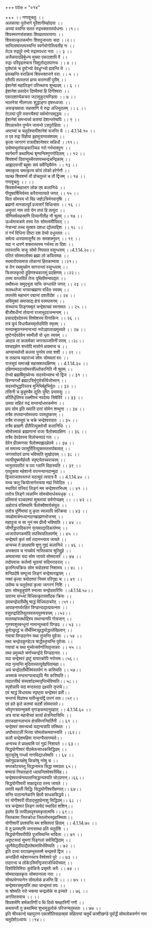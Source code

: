 +++
title = "०१४"

+++
।। गणावूचतुः ।।  
अलकायाः पुरोभागे पूरैशानीमहोदया ।।  
अस्यां वसन्ति सततं रुद्रभक्तास्तपोधनाः ।।१।।  
शिवस्मरणसंसक्ताः शिवव्रतपरायणाः ।।  
शिवसात्कृतकर्माणः शिवपूजारताः सदा ।।२।।  
साभिलाषास्तपस्यन्ति स्वर्गभोगोस्त्वितीह नः ।।  
तेऽत्र रुद्रपुरे रम्ये रुद्ररूपधरा नराः ।। ३ ।।  
अजैकपादहिर्बुध्न्य मुख्या एकादशापि वै ।।  
रुद्राः परिवृढाश्चात्र त्रिशूलोद्यतपाणयः ।। ४ ।।  
पुर्यष्टकं च दुष्टेभ्यो देवध्रुग्भ्यो ह्यवन्ति ते ।।  
प्रयच्छन्ति वरान्नित्यं शिवभक्तजने वराः ।। ५ ।।  
एतैरपि तपस्तप्तं प्राप्य वाराणसीं पुरीम् ।।  
ईशानेशं महालिङ्गं परिस्थाप्य शुभप्रदम् ।। ६ ।।  
ईशानेश प्रसादेन दिश्यैश्यां हि दिगीश्वराः ।।  
एकादशाप्येकचरा जटामुकुटमण्डिताः ।। ७ ।।  
भालनेत्रा नीलगलाः शुद्धाङ्गा वृषभध्वजाः ।।  
असङ्ख्याताः सहस्राणि ये रुद्रा अधिभूतलम् ।। ८ ।।  
तेऽस्यां पुरि वसन्त्यैश्यां सर्वभोगसमृद्धयः ।।  
ईशानेशं समभ्यर्च्य काश्यां देशान्तरेष्वपि ।। ९ ।।  
विपन्नास्तेन पुण्येन जायन्ते ऽत्रपुरोहिताः ।।  
अष्टम्यां च चतुर्दश्यामीशानेशं यजन्ति ये ।। 4.1.14.१० ।।  
त एव रुद्रा विज्ञेया इहामुत्राप्यसंशयम् ।।  
कृत्वा जागरणं रात्रावीशानेश्वर सन्निधौ ।।११।।  
उपोष्यभूतांयाङ्काञ्चिन्न नरो गर्भभाक्पुनः ।।  
स्वर्गमार्गे कथामित्थं शृण्वन्विष्णुगणोदिताम् ।। १२ ।।  
शिवशर्मा दिवाप्युच्चैरपश्यच्चन्द्रचन्द्रिकाम् ।।  
आह्लादयन्तीं बहुशः समं सर्वेन्द्रियैर्मनः ।। १३ ।।  
चमत्कृत्य चमत्कृत्य कोयं लोको हरेर्गणौ ।।  
पप्रच्छ शिवशर्मा तौ प्रोचतुस्तं च तौ द्विजम् ।। १४ ।।  
गणावूचतुः ।। ।।  
शिवशर्मन्महाभाग लोक एष कलानिधेः ।।  
पीयूषवर्षिभिर्यस्य करैराप्याय्यते जगत् ।। १५ ।।  
पिता सोमस्य भो विप्र जज्ञेऽत्रिर्भगवानृषिः ।।  
ब्रह्मणो मानसात्पूर्वं प्रजासर्गं विधित्सतः ।। १६ ।।  
अनुत्तरं नाम तपो येन तप्तं हि तत्पुरा ।।  
त्रीणिवर्षसहस्राणि दिव्यानीतीह नौ श्रुतम् ।। १७ ।।  
ऊर्ध्वमाचक्रमे तस्य रेतः सोमत्वमीयिवत् ।।  
नेत्राभ्यां तच्च सुस्राव दशधा द्योतयद्दिशः ।। १८ ।।  
तं गर्भं विधिना दिष्टा दश देव्यो दधुस्ततः ।।  
समेत्य धारयामासुर्नैव ताः समशक्नुवन् ।। १९ ।।  
यदा न धारणे शक्तास्तस्य गर्भस्य ता दिशः ।।  
ततस्ताभिः सजूः सोमो निपपात वसुन्धराम् ।।4.1.14.२०।।  
पतितं सोममालोक्य ब्रह्मा लो कपितामहः ।।  
रथमारोपयामास लोकानां हितकाम्यया ।।२१।।  
स तेन रथमुख्येन सागरान्तां वसुन्धराम् ।।  
त्रिःसप्तकृत्वो द्रुहिणश्चकारामुं प्रदक्षिणम् ।।२२।।  
तस्य यत्प्लवितं तेजः पृथिवीमन्वपद्यत ।।  
तथौषध्यः समुद्भूता याभिः सन्धार्यते जगत् ।। २३ ।।  
सलब्धतेजा भगवान्ब्रह्मणा वर्धितः स्वयम् ।।  
तपस्तेपे महाभाग पद्मानां दशतीर्दश ।। २४ ।।  
अविमुक्तं समासाद्य क्षेत्रं परमपावनम् ।।  
संस्थाप्य लिङ्गममृतं चन्द्रेशाख्यं स्वनामतः ।। २५ ।।  
बीजौषधीनां तोयानां राजाभूदग्रजन्मनाम् ।।  
प्रसादाद्देवदेवस्य विश्वेशस्य पिनाकिनः ।। २६ ।।  
तत्र कूपं विधायैकममृतोदमिति स्मृतम् ।।  
यस्याम्बुपानस्नानाभ्यां नरोऽज्ञातात्प्रमुच्यते ।। २७ ।।  
तुष्टेनदेवदेवेन स्वमौलौ यो धृतः स्वयम् ।।  
आदाय तां कलामेकां जगत्सञ्जविनीं पराम् ।।२८।।  
पश्चाद्दक्षेण शप्तोपि मासोने क्षयमाप्य च ।।  
आप्याय्यतेसौ कलया पुनरेव तया शशी ।। २९ ।।  
स तत्प्राप्य महाराज्यं सोमः सोमवतां वरः ।।  
राजसूयं समाजह्रे सहस्रशतदक्षिणम् ।। 4.1.14.३० ।।  
दक्षिणामददत्सोमस्त्रींल्लोकानिति नौ श्रुतम् ।।  
तेभ्यो ब्रह्मर्षिमुख्येभ्यः सदस्येभ्यश्च भो द्विज ।। ३१ ।।  
हिरण्यगर्भो ब्रह्माऽत्रिर्भृगुर्यत्रर्त्विजोभवन् ।।  
सदस्योभूद्धरिस्तत्र मुनिभिर्बहुभिर्युतः ।। ३२ ।।  
तंसिनी च कुहूश्चैव द्युतिः पुष्टिः प्रभावसुः ।।  
कीर्तिर्धृतिश्च लक्ष्मीश्च नवदेव्यः सिषेविरे ।। ३३ ।।  
उमया सहितं रुद्रं सन्तर्प्याध्वरकर्मणा ।।  
प्राप सोम इति ख्यातिं दत्तां सोमेन शम्भुना ।। ३४ ।।  
तत्रैव तप्तवान्सोमस्तपः परमदुष्करम् ।।  
तत्रैव राजसूयं च चक्रे चन्द्रेश्वराग्रतः ।। ३५ ।।  
तत्रैव ब्राह्मणैः प्रीतैरित्युक्तोसौ कलानिधिः ।।  
सोमोस्माकं ब्राह्मणानां राजा त्रैलोक्यदक्षिणः ।। ३६ ।।  
तत्रैव देवदेवस्य विलोचनपदं गतः ।।  
देवेन प्रीतमनसा त्रैलोक्याह्लादहेतवे ।। ३७ ।।  
त्वं ममास्य परामूर्तिरित्युक्तस्तत्तपोबलात् ।।  
जगत्तवोदयं प्राप्य भविष्यति सुखोदयम् ।। ३८ ।।  
त्वत्पीयूषमयैर्हस्तैः स्पृष्टमेतच्चराचरम् ।।  
भानुतापपरीतं च परा ग्लानिं विहास्यति ।। ३९ ।।  
एतदुक्त्वा महेशानो वरानन्यानदान्मुदा ।।  
द्विजराजतपस्तप्तं यदत्युग्रं त्वयात्र वै ।। 4.1.14.४० ।।  
यच्च क्रतु क्रियोत्सर्गस्त्वया मह्यं निवेदितः ।।  
स्थापितं यत्त्विदं लिङ्गं मम चन्द्रेश्वराभिधम् ।। ४१ ।।  
ततोत्र लिङ्गे त्वन्नाम्नि सोमसोमार्धरूपधृक् ।।  
प्रतिमासं पञ्चदश्यां शुक्लायां सर्वगोप्यहम् ।। ।। ४२ ।।  
अहोरात्रं वसिष्यामि त्रैलोक्यैश्वर्यसंयुतः ।।  
ततोत्र पूर्णिमायां तु कृता स्वल्पापि सत्क्रिया ।। ४३ ।।  
जपहोमार्चनध्यानदानब्राह्मणभोजनम् ।।  
महापूजा च सा नूनं मम प्रीत्यै भविष्यति ।। ४४ ।।  
जीर्णोद्धारादिकरणं नृत्यवाद्यादिकार्पणम् ।।  
ध्वजारोपणकर्मादि तपस्वियतितपर्णम् ।। ४५ ।।  
चन्द्रेश्वरे कृतं सर्वं तदानन्त्याय जायते ।।  
अन्यच्च ते प्रवक्ष्यामि शृणु गुह्यं कलानिधे ।। ४६ ।।  
अभक्ताय च नाख्येयं नास्तिकाय श्रुतिद्रुहे ।।  
अमावास्या यदा सोम जायते सोमवासरे ।। ४७ ।।  
तदोपवासः कर्तव्यो भूतायां सद्भिरादरात् ।।  
कृतनित्यक्रियः सोम त्रयोदश्यां निशामय ।। ४८ ।।  
शनिप्रदोषे सम्पूज्य लिङ्गं चन्द्रेश्वराह्वयम् ।।  
नक्तं कृत्वा त्रयोदश्यां नियमं परिगृह्य च ।। ४९ ।।  
उपोष्य च चतुर्दश्यां कृत्वा जागरणं निशि ।।  
प्रातः सोमकुहूयोगे स्नात्वा चन्द्रोदवारिभिः ।।4.1.14.५०।।  
उपास्य सन्ध्यां विधिवत्कृतसर्वोदक क्रियः ।।  
उपचन्द्रोदतीर्थेषु श्राद्धं विधिवदाचरेत् ।।५१।।  
आवाहनार्घ्यरहितं पिण्डान्दद्यात्प्रयत्नतः ।।  
वसुरुद्रादितिसुतस्वरूपपुरुषत्रयम् ।।५२।।  
मातामहांस्तथोद्दिश्य तथान्यानपि गोत्रजान् ।।  
गुरुश्वशुरबन्धूनां नामान्युच्चार्य पिण्डदः ।। ५३ ।।  
कुर्वञ्छ्राद्धं च तीर्थेस्मिञ्छ्रद्धयोद्धरतेखिलान् ।।  
गयायां पिण्डदानेन यथा तुप्यन्ति पूर्वजाः ।। ५४ ।।  
तथा चन्द्रोदकुण्डेऽत्र श्राद्धैस्तृप्यन्ति पूर्वजाः ।।  
गयायां च यथा मुच्येत्सर्वर्णात्पितृजान्नरः ।। ५५ ।।  
तथा प्रमुच्यते चर्णाच्चन्द्रोदे पिण्डदानतः ।।  
यदा चन्द्रेश्वरं द्रष्टुं यायात्कोपि नरोत्तमः।।५६।।  
तदा नृत्यन्ति मुदितास्तत्पूर्वप्रपितामहाः।।  
अयं चन्द्रोदतीर्थेस्मिंस्तर्पणं नः करिष्यति ।। ५७।।  
अस्माकं मन्दभाग्यत्वाद्यदि नैव करिष्यति।।  
तदातत्तीर्थ संस्पर्शादस्मत्तृप्तिर्भविष्यति।। ५८।।  
स्पृशेन्नापि यदा मन्दस्तदा द्रक्ष्यति तृप्तये।।  
एवं श्राद्धं विधायाथ स्पृष्ट्वा चन्द्रेश्वरं व्रती।।  
सन्तर्प्य विप्रांश्च यतीन्कुर्याद्वै पारणं ततः।।५९।।  
एवं व्रते कृते काश्यां सदर्शे सोमवासरे।।  
भवेदृणत्रयान्मुक्तो मृगाङ्कमदनुग्रहात् ।। 4.1.14.६० ।।  
अत्र यात्रा महाचैत्र्यां कार्या क्षेत्रनिवासिभिः ।।  
तारकज्ञानलाभाय क्षेत्रविघ्ननिवर्तिनी ।। ६१ ।।  
चन्द्रेश्वरं समभ्यर्च्य यद्यन्यत्रापि संस्थितः ।।  
अघौघपटलीं भित्त्वा सोमलोकमवाप्स्यति ।।६२।।  
कलौ चन्द्रेशमहिमा नाभाग्यैरवगम्यते।।  
अन्यच्च ते प्रवक्ष्यामि परं गुह्यं निशापते ।। ६३।।  
सिद्धयोगीश्वरं पीठमेतत्साधकसिद्धिदम् ।।  
सुरासुरेषु गन्धर्व नागविद्याधरेष्वपि ।। ६४ ।।  
रक्षोगुह्यकयक्षेषु किन्नरेषु नरेषु च ।।  
सप्तकोट्यस्तु सिद्धानामत्र सिद्धा ममाग्रतः ६५।।  
षण्मासं नियताहारो ध्यायन्विश्वेश्वरीमिह।।  
चन्द्रेश्वरार्चनायातान्सिद्धान्पश्यति सोऽग्रगान्।।६६।।  
सिद्धयोगीश्वरी साक्षाद्वरदा तस्य जायते ।।  
तवापि महती सिद्धिः सिद्धयोगीश्वरीक्षणात्।। ६७।।  
सन्ति पाठान्यनेकानि क्षितौ साधकसिद्धये।।  
परं योगीश्वरी पीठाद्भूपृष्ठेनाशु सिद्धिदम्।। ६८ ।।  
यत्र चन्द्रेश्वरं लिङ्गं त्वयेदं स्थापितं शशिन्।।  
इदमेव हि तत्पीठमदृश्यमकृतात्मभिः।। ६९।।  
जितकामा जितक्रोधा जितलोभस्पृहास्मिताः।।  
योगीश्वरीं प्रपश्यन्ति मम शक्तिपरां हिताम् ।। 4.1.14.७० ।।  
ये तु प्रत्यष्टमि जनास्तथा प्रति चतुर्दशि ।।  
सिद्धयोगीश्वरीपीठे पूजयिष्यन्ति भाविताः ।। ७१ ।।  
अदृष्टरूपां सुभगां पिङ्गलां सर्वसिद्धिदाम् ।।  
धूपनैवेद्यदीपाद्यैस्तेषामाविर्भविष्यति ।। ७२ ।।  
इति दत्त्वा वराञ्छम्भुस्तस्मै चन्द्रमसे द्विज ।।  
अन्तर्हितो महेशानस्तत्र वैश्वेश्वरे पुरे ।। ७३ ।।  
तदारभ्य च लोकेऽस्मिन्द्विजराजोधिपोभवत् ।।  
दिशोवितिमिराः कुर्वन्निजैः प्रसृमरैः करैः ।। ७४ ।।  
सोमवारव्रतकृतः सोमपानरता नराः ।।  
सोमप्रभेणयानेन सोमलोकं व्रजन्ति हि ।। ।। ७५ ।।  
चन्द्रेश्वरसमुत्पत्तिं तथा चान्द्रमसं तपः ।।  
यः श्रोष्यति नरो भक्त्या चन्द्रलोके स इज्यते ।। ७६ ।।  
अगस्तिरुवाच ।। ।।  
शिवशर्मणि शर्मकारिणीं प थि दिव्ये श्रमहारिणीं गणौ ।।  
कथयन्तौ तु कथामिमां शुभामुडुलोकं परिजग्मतुस्ततः ।। ७७ ।।  
इति श्रीस्कान्दे महापुराण एकाशीतिसाहस्र्यां संहितायां चतुर्थे काशीखण्डे पूर्वार्द्धे सोमलोकवर्णनं नाम चतुर्दशोऽध्यायः ।।१४।।